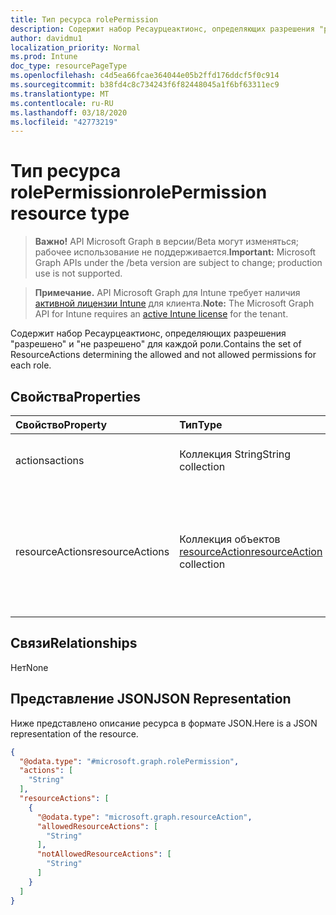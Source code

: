 ```yaml
---
title: Тип ресурса rolePermission
description: Содержит набор Ресаурцеактионс, определяющих разрешения "разрешено" и "не разрешено" для каждой роли.
author: davidmu1
localization_priority: Normal
ms.prod: Intune
doc_type: resourcePageType
ms.openlocfilehash: c4d5ea66fcae364044e05b2ffd176ddcf5f0c914
ms.sourcegitcommit: b38fd4c8c734243f6f82448045a1f6bf63311ec9
ms.translationtype: MT
ms.contentlocale: ru-RU
ms.lasthandoff: 03/18/2020
ms.locfileid: "42773219"
---
```

# <a name="rolepermission-resource-type"></a><span data-ttu-id="af943-103">Тип ресурса rolePermission</span><span class="sxs-lookup"><span data-stu-id="af943-103">rolePermission resource type</span></span>

> <span data-ttu-id="af943-104">**Важно!** API Microsoft Graph в версии/Beta могут изменяться; рабочее использование не поддерживается.</span><span class="sxs-lookup"><span data-stu-id="af943-104">**Important:** Microsoft Graph APIs under the /beta version are subject to change; production use is not supported.</span></span>

> <span data-ttu-id="af943-105">**Примечание.** API Microsoft Graph для Intune требует наличия [активной лицензии Intune](https://go.microsoft.com/fwlink/?linkid=839381) для клиента.</span><span class="sxs-lookup"><span data-stu-id="af943-105">**Note:** The Microsoft Graph API for Intune requires an [active Intune license](https://go.microsoft.com/fwlink/?linkid=839381) for the tenant.</span></span>

<span data-ttu-id="af943-106">Содержит набор Ресаурцеактионс, определяющих разрешения "разрешено" и "не разрешено" для каждой роли.</span><span class="sxs-lookup"><span data-stu-id="af943-106">Contains the set of ResourceActions determining the allowed and not allowed permissions for each role.</span></span>

## <a name="properties"></a><span data-ttu-id="af943-107">Свойства</span><span class="sxs-lookup"><span data-stu-id="af943-107">Properties</span></span>
|<span data-ttu-id="af943-108">Свойство</span><span class="sxs-lookup"><span data-stu-id="af943-108">Property</span></span>|<span data-ttu-id="af943-109">Тип</span><span class="sxs-lookup"><span data-stu-id="af943-109">Type</span></span>|<span data-ttu-id="af943-110">Описание</span><span class="sxs-lookup"><span data-stu-id="af943-110">Description</span></span>|
|:---|:---|:---|
|<span data-ttu-id="af943-111">actions</span><span class="sxs-lookup"><span data-stu-id="af943-111">actions</span></span>|<span data-ttu-id="af943-112">Коллекция String</span><span class="sxs-lookup"><span data-stu-id="af943-112">String collection</span></span>|<span data-ttu-id="af943-113">Разрешенные действия — устарело</span><span class="sxs-lookup"><span data-stu-id="af943-113">Allowed Actions - Deprecated</span></span>|
|<span data-ttu-id="af943-114">resourceActions</span><span class="sxs-lookup"><span data-stu-id="af943-114">resourceActions</span></span>|<span data-ttu-id="af943-115">Коллекция объектов [resourceAction](../resources/intune-rbac-resourceaction.md)</span><span class="sxs-lookup"><span data-stu-id="af943-115">[resourceAction](../resources/intune-rbac-resourceaction.md) collection</span></span>|<span data-ttu-id="af943-116">Действия с ресурсами, содержащие набор разрешенных и запрещенных разрешений.</span><span class="sxs-lookup"><span data-stu-id="af943-116">Resource Actions each containing a set of allowed and not allowed permissions.</span></span>|

## <a name="relationships"></a><span data-ttu-id="af943-117">Связи</span><span class="sxs-lookup"><span data-stu-id="af943-117">Relationships</span></span>
<span data-ttu-id="af943-118">Нет</span><span class="sxs-lookup"><span data-stu-id="af943-118">None</span></span>

## <a name="json-representation"></a><span data-ttu-id="af943-119">Представление JSON</span><span class="sxs-lookup"><span data-stu-id="af943-119">JSON Representation</span></span>
<span data-ttu-id="af943-120">Ниже представлено описание ресурса в формате JSON.</span><span class="sxs-lookup"><span data-stu-id="af943-120">Here is a JSON representation of the resource.</span></span>
<!-- {
  "blockType": "resource",
  "@odata.type": "microsoft.graph.rolePermission"
}
-->
``` json
{
  "@odata.type": "#microsoft.graph.rolePermission",
  "actions": [
    "String"
  ],
  "resourceActions": [
    {
      "@odata.type": "microsoft.graph.resourceAction",
      "allowedResourceActions": [
        "String"
      ],
      "notAllowedResourceActions": [
        "String"
      ]
    }
  ]
}
```



